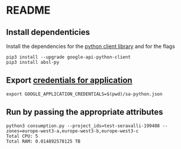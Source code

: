 # README

## Install dependenticies
Install the dependencies for the [python client library](https://cloud.google.com/compute/docs/tutorials/python-guide)
and for the flags
```
pip3 install --upgrade google-api-python-client  
pip3 install absl-py
```

## Export [credentials for application](https://cloud.google.com/docs/authentication/getting-started)
```
export GOOGLE_APPLICATION_CREDENTIALS=$(pwd)/sa-python.json
```

## Run by passing the appropriate attributes
```
python3 consumption.py --project_ids=test-seravalli-199408 --zones=europe-west3-a,europe-west3-b,europe-west3-c
Total CPU: 5
Total RAM: 0.014892578125 TB
```
